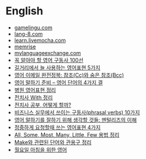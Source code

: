 English
=======
* [gamelingu.com](http://gamelingu.com/)
* [lang-8.com](http://lang-8.com/)
* [learn.livemocha.com](https://learn.livemocha.com)
* [memrise](https://www.memrise.com/)
* [mylanguageexchange.com](http://mylanguageexchange.com/)
* [꼭 알아야 할 영어 구동사 100선](http://ppss.kr/archives/36616)
* [길거리에서 늘 사용하는 영어표현 5가지](http://ppss.kr/archives/36960)
* [영어 이메일 완전정복: 참조(Cc)와 숨은 참조(Bcc)](http://slownews.kr/39419)
* [영어 말하기 준비 – 영어 단어의 4가지 결](http://slownews.kr/40134)
* [병원 영어표현 정리](http://ppss.kr/archives/46688)
* [전치사 With 정리](http://ppss.kr/archives/46702)
* [전치사 공부, 어떻게 할까?](http://ppss.kr/archives/46704)
* [비즈니스 실무에서 쓰이는 구동사(phrasal verbs) 10가지](http://ppss.kr/archives/46677)
* [영어 말하기를 잘하기 위해 생각할 것들: 멘털리즈의 이해](http://slownews.kr/42309)
* [정중하게 요청할때 쓰는 영어표현 4가지](http://ppss.kr/archives/46698)
* [All, Some, Most, Many, Little, Few 용법 정리](http://ppss.kr/archives/46700)
* [Make와 관련된 단어와 관용구 정리](http://ppss.kr/archives/46694)
* [월요일 아침을 위한 영어](http://ppss.kr/archives/46674)